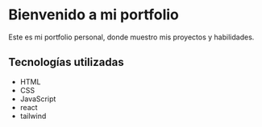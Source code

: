 # Bienvenido a mi portfolio

Este es mi portfolio personal, donde muestro mis proyectos y habilidades.

## Tecnologías utilizadas

- HTML
- CSS
- JavaScript
- react
- tailwind
